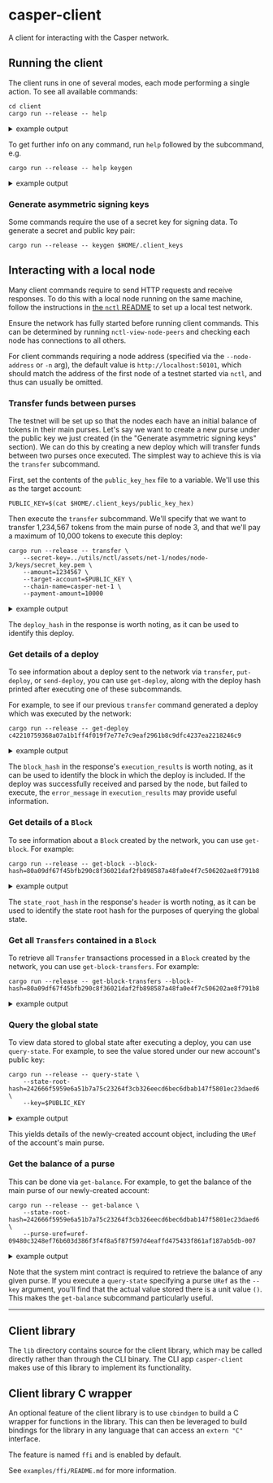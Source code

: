 # casper-client

A client for interacting with the Casper network.


## Running the client

The client runs in one of several modes, each mode performing a single action. To see all available commands:

```
cd client
cargo run --release -- help
```

<details><summary>example output</summary>

```commandline
Casper client 1.5.0
A client for interacting with the Casper network

USAGE:
    casper-client [SUBCOMMAND]

FLAGS:
    -h, --help       Prints help information
    -V, --version    Prints version information

SUBCOMMANDS:
    put-deploy             Creates a deploy and sends it to the network for execution
    make-deploy            Creates a deploy and outputs it to a file or stdout. As a file, the deploy can
                           subsequently be signed by other parties using the 'sign-deploy' subcommand and then sent
                           to the network for execution using the 'send-deploy' subcommand
    sign-deploy            Reads a previously-saved deploy from a file, cryptographically signs it, and outputs it
                           to a file or stdout
    send-deploy            Reads a previously-saved deploy from a file and sends it to the network for execution
    transfer               Transfers funds between purses
    get-deploy             Retrieves a deploy from the network
    get-block              Retrieves a block from the network
    get-block-transfers    Retrieves all transfers for a block from the network
    list-deploys           Retrieves the list of all deploy hashes in a given block
    get-state-root-hash    Retrieves a state root hash at a given block
    query-state            Retrieves a stored value from the network
    get-balance            Retrieves a purse's balance from the network
    get-auction-info       Retrieves the bids and validators as of the most recently added block
    keygen                 Generates account key files in the given directory
    generate-completion    Generates a shell completion script
    help                   Prints this message or the help of the given subcommand(s)
```
</details>

To get further info on any command, run `help` followed by the subcommand, e.g.

```
cargo run --release -- help keygen
```

<details><summary>example output</summary>

```commandline
casper-client-keygen 
Generates account key files in the given directory. Creates ["secret_key.pem", "public_key.pem", "public_key_hex"].
"public_key_hex" contains the hex-encoded key's bytes with the hex-encoded algorithm tag prefixed

USAGE:
    casper-client keygen [FLAGS] [OPTIONS] [PATH]

FLAGS:
    -f               If this flag is passed, any existing output files will be overwritten. Without this flag, if any
                     output file exists, no output files will be generated and the command will fail
    -h, --help       Prints help information
    -V, --version    Prints version information

OPTIONS:
    -a, --algorithm <STRING>    The type of keys to generate [default: Ed25519]  [possible values: Ed25519, secp256k1]

ARGS:
    <PATH>    Path to output directory where key files will be created. If the path doesn't exist, it will be
              created. If not set, the current working directory will be used
```
</details>


### Generate asymmetric signing keys

Some commands require the use of a secret key for signing data. To generate a secret and public key pair:

```
cargo run --release -- keygen $HOME/.client_keys
```


## Interacting with a local node

Many client commands require to send HTTP requests and receive responses. To do this with a local node running on the
same machine, follow the instructions in [the `nctl` README](../utils/nctl/README.md) to set up a local test network.

Ensure the network has fully started before running client commands. This can be determined by running
`nctl-view-node-peers` and checking each node has connections to all others.

For client commands requiring a node address (specified via the `--node-address` or `-n` arg), the default value is
`http://localhost:50101`, which should match the address of the first node of a testnet started via `nctl`, and thus
can usually be omitted.


### Transfer funds between purses

The testnet will be set up so that the nodes each have an initial balance of tokens in their main purses. Let's say we
want to create a new purse under the public key we just created (in the "Generate asymmetric signing keys" section). We
can do this by creating a new deploy which will transfer funds between two purses once executed. The simplest way to
achieve this is via the `transfer` subcommand.

First, set the contents of the `public_key_hex` file to a variable. We'll use this as the target account:

```
PUBLIC_KEY=$(cat $HOME/.client_keys/public_key_hex)
```

Then execute the `transfer` subcommand. We'll specify that we want to transfer 1,234,567 tokens from the main purse of
node 3, and that we'll pay a maximum of 10,000 tokens to execute this deploy: 

```
cargo run --release -- transfer \
    --secret-key=../utils/nctl/assets/net-1/nodes/node-3/keys/secret_key.pem \
    --amount=1234567 \
    --target-account=$PUBLIC_KEY \
    --chain-name=casper-net-1 \
    --payment-amount=10000
```

<details><summary>example output</summary>

```commandline
{
  "jsonrpc": "2.0",
  "result": {
    "api_version": "1.0.0",
    "deploy_hash": "c42210759368a07a1b1ff4f019f7e77e7c9eaf2961b8c9dfc4237ea2218246c9"
  },
  "id": 2564730065
}
```
</details>

The `deploy_hash` in the response is worth noting, as it can be used to identify this deploy.


### Get details of a deploy

To see information about a deploy sent to the network via `transfer`, `put-deploy`, or `send-deploy`, you can use
`get-deploy`, along with the deploy hash printed after executing one of these subcommands.

For example, to see if our previous `transfer` command generated a deploy which was executed by the network:

```
cargo run --release -- get-deploy c42210759368a07a1b1ff4f019f7e77e7c9eaf2961b8c9dfc4237ea2218246c9
```

<details><summary>example output</summary>

```commandline
{
  "jsonrpc": "2.0",
  "result": {
    "api_version": "1.0.0",
    "deploy": {
      "approvals": [
        {
          "signature": "0140850c4f74aaad24894ce2d0e3efb64f599633fad4e280f39529dbd062ab49ca6a1f0bd6f20a8cddeab68e95ae5ea416a5b2ae3a02a0bc7a714c2915106e1c09",
          "signer": "015b7723f1d9499fa02bd17dfe4e1315cfe1660a071e27ab1f29d6ceb6e2abcd73"
        }
      ],
      "hash": "c42210759368a07a1b1ff4f019f7e77e7c9eaf2961b8c9dfc4237ea2218246c9",
      "header": {
        "account": "015b7723f1d9499fa02bd17dfe4e1315cfe1660a071e27ab1f29d6ceb6e2abcd73",
        "body_hash": "c66f1040f8f2aeafee73b7c0811e00fd6eb63a6a5992d7cc0f967e14704dd35b",
        "chain_name": "casper-net-1",
        "dependencies": [],
        "gas_price": 10,
        "timestamp": "2020-10-15T13:23:45.355Z",
        "ttl": "1h"
      },
      "payment": {
        "ModuleBytes": {
          "args": "0100000006000000616d6f756e740300000002102708",
          "module_bytes": ""
        }
      },
      "session": {
        "Transfer": {
          "args": "0200000006000000616d6f756e74040000000387d612080600000074617267657420000000018189fd2d42c36d951f9803e595795a3a0fc07aa999c88a28d286c7cbf338940f0320000000"
        }
      }
    },
    "execution_results": [
      {
        "block_hash": "80a09df67f45bfb290c8f36021daf2fb898587a48fa0e4f7c506202ae8f791b8",
        "result": {
          "cost": "0",
          "effect": {
            "operations": {
              "account-hash-018189fd2d42c36d951f9803e595795a3a0fc07aa999c88a28d286c7cbf33894": "Write",
              "hash-09480c3248ef76b603d386f3f4f8a5f87f597d4eaffd475433f861af187ab5db": "Write",
              "hash-d46e35465520ef9f868be3f26eaded1585dd66ac410706bab4b7adf92bdf528a": "Read",
              "hash-ea274222cc975e4daec2cced17a0270df7c282e865115d98f544a35877af5271": "Add",
              "uref-09480c3248ef76b603d386f3f4f8a5f87f597d4eaffd475433f861af187ab5db-000": "Write",
              "uref-8e7893be4b33bc5eacde4dd684b030593200364a211b8566ed9458ccbafbcde9-000": "Write",
              "uref-b645152645faa6c3f7708fd362a118296f7f4d39dc065c120877d13b6981cd67-000": "Write"
            },
            "transforms": {
              "account-hash-018189fd2d42c36d951f9803e595795a3a0fc07aa999c88a28d286c7cbf33894": "WriteAccount",
              "hash-09480c3248ef76b603d386f3f4f8a5f87f597d4eaffd475433f861af187ab5db": {
                "WriteCLValue": {
                  "bytes": "02b645152645faa6c3f7708fd362a118296f7f4d39dc065c120877d13b6981cd6707",
                  "cl_type": "Key"
                }
              },
              "hash-d46e35465520ef9f868be3f26eaded1585dd66ac410706bab4b7adf92bdf528a": "Identity",
              "hash-ea274222cc975e4daec2cced17a0270df7c282e865115d98f544a35877af5271": {
                "AddKeys": {
                  "uref-09480c3248ef76b603d386f3f4f8a5f87f597d4eaffd475433f861af187ab5db-000": "uref-b645152645faa6c3f7708fd362a118296f7f4d39dc065c120877d13b6981cd67-007"
                }
              },
              "uref-09480c3248ef76b603d386f3f4f8a5f87f597d4eaffd475433f861af187ab5db-000": {
                "WriteCLValue": {
                  "bytes": "",
                  "cl_type": "Unit"
                }
              },
              "uref-8e7893be4b33bc5eacde4dd684b030593200364a211b8566ed9458ccbafbcde9-000": {
                "WriteCLValue": {
                  "bytes": "087929775d78456301",
                  "cl_type": "U512"
                }
              },
              "uref-b645152645faa6c3f7708fd362a118296f7f4d39dc065c120877d13b6981cd67-000": {
                "WriteCLValue": {
                  "bytes": "0387d612",
                  "cl_type": "U512"
                }
              }
            }
          },
          "error_message": null
        }
      }
    ]
  },
  "id": 592430140
}
```
</details>

The `block_hash` in the response's `execution_results` is worth noting, as it can be used to identify the block in which
the deploy is included. If the deploy was successfully received and parsed by the node, but failed to execute, the
`error_message` in `execution_results` may provide useful information.


### Get details of a `Block`

To see information about a `Block` created by the network, you can use `get-block`. For example:

```
cargo run --release -- get-block --block-hash=80a09df67f45bfb290c8f36021daf2fb898587a48fa0e4f7c506202ae8f791b8
```

<details><summary>example output</summary>

```commandline
{
  "jsonrpc": "2.0",
  "result": {
    "api_version": "1.0.0",
    "block": {
      "body": null,
      "hash": "80a09df67f45bfb290c8f36021daf2fb898587a48fa0e4f7c506202ae8f791b8",
      "header": {
        "accumulated_seed": "e8c65524331dc950d9065c289deb05458d3f9d8beba15e663a5418f5a6c7bed5",
        "body_hash": "0e5751c026e543b2e8ab2eb06099daa1d1e5df47778f7787faab45cdf12fe3a8",
        "deploy_hashes": [
          "c42210759368a07a1b1ff4f019f7e77e7c9eaf2961b8c9dfc4237ea2218246c9"
        ],
        "era_end": null,
        "era_id": 89,
        "state_root_hash": "c79f4c9a017532fe265593d86d3917581479fd1601093e16d17ec90aeaa63b83",
        "height": 987,
        "parent_hash": "ffb95eac42eae1112d37797a1ecc67860e88a9364c44845cb7a96eb426dca502",
        "proposer": "015b7723f1d9499fa02bd17dfe4e1315cfe1660a071e27ab1f29d6ceb6e2abcd73",
        "random_bit": true,
        "timestamp": "2020-10-15T13:23:48.352Z"
      },
      "proofs": [
        "0104df3fe39567d22a48b68c4b046dadf5af6552c45b1a93613c89a65caa98b12a4564ba1a794e77787eb3d37c19617ca344f2a304387a0364fee0e8f89da2da0d"
      ]
    }
  },
  "id": 3484548969
}
```
</details>

The `state_root_hash` in the response's `header` is worth noting, as it can be used to identify the state root hash
for the purposes of querying the global state.

### Get all `Transfers` contained in a `Block`

To retrieve all `Transfer` transactions processed in a `Block` created by the network, you can use `get-block-transfers`. For example:

```
cargo run --release -- get-block-transfers --block-hash=80a09df67f45bfb290c8f36021daf2fb898587a48fa0e4f7c506202ae8f791b8
```

<details><summary>example output</summary>

```commandline
{
  "jsonrpc": "2.0",
  "result": {
    "api_version": "1.0.0",
    "block_hash": "80a09df67f45bfb290c8f36021daf2fb898587a48fa0e4f7c506202ae8f791b8",
    "transfers": [
      {
        "amount": "100000000",
        "deploy_hash": "ab87c5f2c0f6f331bf488703676fb0c68f897282dfbb8e085752f220a3dfc25e",
        "from": "account-hash-1ace33e66142d5a0679ba5507ef75b9c09888d1567e86100d1db535fa819a962",
        "gas": "0",
        "id": null,
        "source": "uref-21f7316e72d1baa7b706a9083077d643665ad3a56673c594db9762ceac4f3788-007",
        "target": "uref-c5eb9788156b53c9a599dfb5e591c6399580b491c72086a6bc028dd18fdfcb2d-004"
      }
    ]
  },
  "id": 7229488934468542904
}
```
</details>


### Query the global state

To view data stored to global state after executing a deploy, you can use `query-state`. For example, to see the value
stored under our new account's public key:

```
cargo run --release -- query-state \
    --state-root-hash=242666f5959e6a51b7a75c23264f3cb326eecd6bec6dbab147f5801ec23daed6 \
    --key=$PUBLIC_KEY
```

<details><summary>example output</summary>

```commandline
{
  "jsonrpc": "2.0",
  "result": {
    "api_version": "1.0.0",
    "stored_value": {
      "Account": {
        "account_hash": "018189fd2d42c36d951f9803e595795a3a0fc07aa999c88a28d286c7cbf33894",
        "action_thresholds": {
          "deployment": 1,
          "key_management": 1
        },
        "associated_keys": [
          {
            "account_hash": "018189fd2d42c36d951f9803e595795a3a0fc07aa999c88a28d286c7cbf33894",
            "weight": 1
          }
        ],
        "main_purse": "uref-09480c3248ef76b603d386f3f4f8a5f87f597d4eaffd475433f861af187ab5db-007",
        "named_keys": {}
      }
    }
  },
  "id": 3649040235
}
```
</details>

This yields details of the newly-created account object, including the `URef` of the account's main purse.


### Get the balance of a purse

This can be done via `get-balance`. For example, to get the balance of the main purse of our newly-created account:

```
cargo run --release -- get-balance \
    --state-root-hash=242666f5959e6a51b7a75c23264f3cb326eecd6bec6dbab147f5801ec23daed6 \
    --purse-uref=uref-09480c3248ef76b603d386f3f4f8a5f87f597d4eaffd475433f861af187ab5db-007
```

<details><summary>example output</summary>

```commandline
{
  "jsonrpc": "2.0",
  "result": {
    "api_version": "1.0.0",
    "balance_value": "1234567"
  },
  "id": 4193583276
}
```
</details>

Note that the system mint contract is required to retrieve the balance of any given purse. If you execute a
`query-state` specifying a purse `URef` as the `--key` argument, you'll find that the actual value stored there is a
unit value `()`. This makes the `get-balance` subcommand particularly useful. 

---


## Client library

The `lib` directory contains source for the client library, which may be called directly rather than through the CLI
binary. The CLI app `casper-client` makes use of this library to implement its functionality.


## Client library C wrapper

An optional feature of the client library is to use `cbindgen` to build a C wrapper for functions in the library. This
can then be leveraged to build bindings for the library in any language that can access an `extern "C"` interface.

The feature is named `ffi` and is enabled by default.

See `examples/ffi/README.md` for more information.
